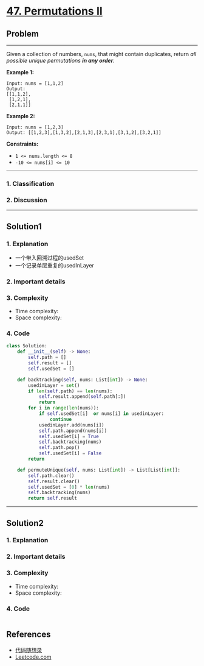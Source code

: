 # [47. Permutations II](https://leetcode.com/problems/permutations-ii/)

## Problem

*****

Given a collection of numbers, `nums`, that might contain duplicates, return *all possible unique permutations **in any order**.*

 

**Example 1:**

```
Input: nums = [1,1,2]
Output:
[[1,1,2],
 [1,2,1],
 [2,1,1]]
```

**Example 2:**

```
Input: nums = [1,2,3]
Output: [[1,2,3],[1,3,2],[2,1,3],[2,3,1],[3,1,2],[3,2,1]]
```

 

**Constraints:**

- `1 <= nums.length <= 8`
- `-10 <= nums[i] <= 10`

******

### 1. Classification



### 2. Discussion





*******

## Solution1

### 1. Explanation

- 一个带入回溯过程的usedSet
- 一个记录单层重复的usedInLayer

### 2. Important details





### 3. Complexity

- Time complexity:
- Space complexity:



### 4. Code

```python
class Solution:
    def __init__(self) -> None:
        self.path = []
        self.result = []
        self.usedSet = []

    def backtracking(self, nums: List[int]) -> None:
        usedinLayer = set()
        if len(self.path) == len(nums):
            self.result.append(self.path[:])
            return
        for i in range(len(nums)):
            if self.usedSet[i]  or nums[i] in usedinLayer:
                continue
            usedinLayer.add(nums[i])
            self.path.append(nums[i])
            self.usedSet[i] = True
            self.backtracking(nums)
            self.path.pop()
            self.usedSet[i] = False
        return

    def permuteUnique(self, nums: List[int]) -> List[List[int]]:
        self.path.clear()
        self.result.clear()
        self.usedSet = [0] * len(nums)
        self.backtracking(nums)
        return self.result
```



********

## Solution2

### 1. Explanation





### 2. Important details





### 3. Complexity

- Time complexity:
- Space complexity:



### 4. Code

```python

```

## References

- [代码随想录 ](https://github.com/youngyangyang04/leetcode-master)
- [Leetcode.com](https://leetcode.com/problemset/all/)

